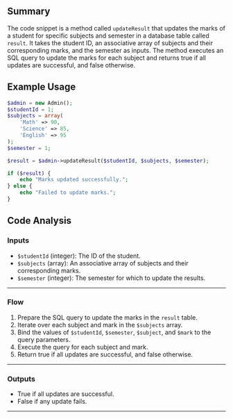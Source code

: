 ## Summary
The code snippet is a method called `updateResult` that updates the marks of a student for specific subjects and semester in a database table called `result`. It takes the student ID, an associative array of subjects and their corresponding marks, and the semester as inputs. The method executes an SQL query to update the marks for each subject and returns true if all updates are successful, and false otherwise.

## Example Usage
```php
$admin = new Admin();
$studentId = 1;
$subjects = array(
    'Math' => 90,
    'Science' => 85,
    'English' => 95
);
$semester = 1;

$result = $admin->updateResult($studentId, $subjects, $semester);

if ($result) {
    echo "Marks updated successfully.";
} else {
    echo "Failed to update marks.";
}
```

## Code Analysis
### Inputs
- `$studentId` (integer): The ID of the student.
- `$subjects` (array): An associative array of subjects and their corresponding marks.
- `$semester` (integer): The semester for which to update the results.
___
### Flow
1. Prepare the SQL query to update the marks in the `result` table.
2. Iterate over each subject and mark in the `$subjects` array.
3. Bind the values of `$studentId`, `$semester`, `$subject`, and `$mark` to the query parameters.
4. Execute the query for each subject and mark.
5. Return true if all updates are successful, and false otherwise.
___
### Outputs
- True if all updates are successful.
- False if any update fails.
___
